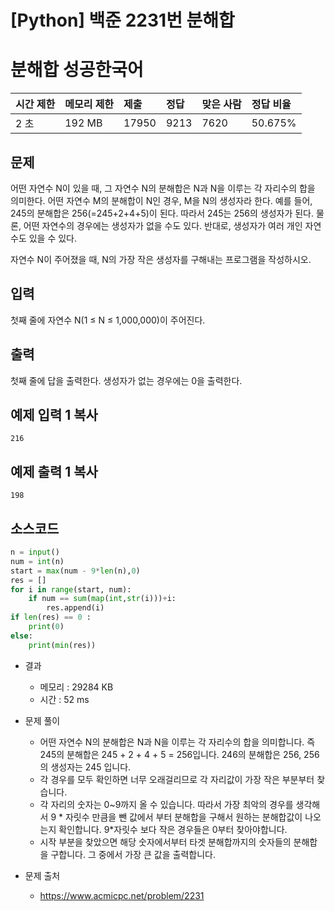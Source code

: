 # [Python] 백준 2231번 분해합

# 분해합 성공한국어  

| 시간 제한 | 메모리 제한 | 제출  | 정답 | 맞은 사람 | 정답 비율 |
| :-------- | :---------- | :---- | :--- | :-------- | :-------- |
| 2 초      | 192 MB      | 17950 | 9213 | 7620      | 50.675%   |

## 문제

어떤 자연수 N이 있을 때, 그 자연수 N의 분해합은 N과 N을 이루는 각 자리수의 합을 의미한다. 어떤 자연수 M의 분해합이 N인 경우, M을 N의 생성자라 한다. 예를 들어, 245의 분해합은 256(=245+2+4+5)이 된다. 따라서 245는 256의 생성자가 된다. 물론, 어떤 자연수의 경우에는 생성자가 없을 수도 있다. 반대로, 생성자가 여러 개인 자연수도 있을 수 있다.

자연수 N이 주어졌을 때, N의 가장 작은 생성자를 구해내는 프로그램을 작성하시오.

## 입력

첫째 줄에 자연수 N(1 ≤ N ≤ 1,000,000)이 주어진다.

## 출력

첫째 줄에 답을 출력한다. 생성자가 없는 경우에는 0을 출력한다.

## 예제 입력 1 복사

```
216
```

## 예제 출력 1 복사

```
198
```

## 소스코드

```python
n = input()
num = int(n)
start = max(num - 9*len(n),0)
res = []
for i in range(start, num):
    if num == sum(map(int,str(i)))+i:
        res.append(i)
if len(res) == 0 :
    print(0)
else:
    print(min(res))
```

* 결과
  * 메모리 : 29284 KB
  * 시간 : 52 ms
* 문제 풀이
  * 어떤 자연수 N의 분해합은 N과 N을 이루는 각 자리수의 합을 의미합니다. 즉 245의 분해합은 245 + 2 + 4 + 5 = 256입니다. 246의 분해합은 256, 256의 생성자는 245 입니다.
  * 각 경우를 모두 확인하면 너무 오래걸리므로 각 자리값이 가장 작은 부분부터 찾습니다.
  * 각 자리의 숫자는 0~9까지 올 수 있습니다. 따라서 가장 최악의 경우를 생각해서 9 * 자릿수 만큼을 뺀 값에서 부터 분해합을 구해서 원하는 분해합값이 나오는지 확인합니다. 9*자릿수 보다 작은 경우들은 0부터 찾아야합니다.
  * 시작 부분을 찾았으면 해당 숫자에서부터 타겟 분해합까지의 숫자들의 분해합을 구합니다. 그 중에서 가장 큰 값을 출력합니다.
  
* 문제 출처

  * https://www.acmicpc.net/problem/2231

    